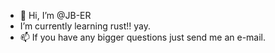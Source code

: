 - 👋 Hi, I’m @JB-ER
- I’m currently learning rust!! yay.
- 📫 If you have any bigger questions just send me an e-mail.

<!---
JB-ER/JB-ER is a ✨ special ✨ repository because its `README.md` (this file) appears on your GitHub profile.
You can click the Preview link to take a look at your changes.
--->
